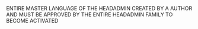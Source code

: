 ENTIRE MASTER LANGUAGE OF THE HEADADMIN CREATED BY A AUTHOR AND MUST BE APPROVED BY THE ENTIRE HEADADMIN FAMILY TO BECOME ACTIVATED
